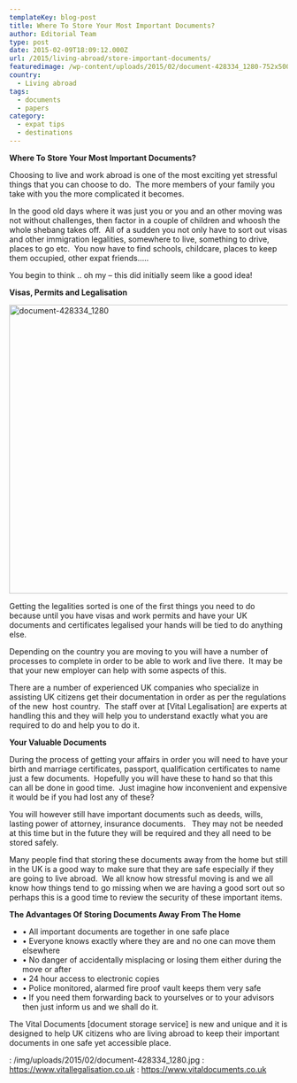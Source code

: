 ```yaml
---
templateKey: blog-post
title: Where To Store Your Most Important Documents?
author: Editorial Team
type: post
date: 2015-02-09T18:09:12.000Z
url: /2015/living-abroad/store-important-documents/
featuredimage: /wp-content/uploads/2015/02/document-428334_1280-752x500.jpg
country:
  - Living abroad
tags:
  - documents
  - papers
category:
  - expat tips
  - destinations
---
```


**Where To Store Your Most Important Documents?**

Choosing to live and work abroad is one of the most exciting yet stressful things that you can choose to do.  The more members of your family you take with you the more complicated it becomes.

In the good old days where it was just you or you and an other moving was not without challenges, then factor in a couple of children and whoosh the whole shebang takes off.  <!--more-->All of a sudden you not only have to sort out visas and other immigration legalities, somewhere to live, something to drive, places to go etc.  You now have to find schools, childcare, places to keep them occupied, other expat friends…..

You begin to think .. oh my – this did initially seem like a good idea!

**Visas, Permits and Legalisation**

<img src="/img/uploads/2015/02/document-428334_1280-1024x681.jpg" alt="document-428334_1280" width="785" height="522" srcset="/img/uploads/2015/02/document-428334_1280-1024x681.jpg 1024w, /img/uploads/2015/02/document-428334_1280-300x199.jpg 300w, /img/uploads/2015/02/document-428334_1280-768x511.jpg 768w, /img/uploads/2015/02/document-428334_1280-752x500.jpg 752w, /img/uploads/2015/02/document-428334_1280.jpg 1280w" sizes="(max-width: 785px) 100vw, 785px" />

Getting the legalities sorted is one of the first things you need to do because until you have visas and work permits and have your UK documents and certificates legalised your hands will be tied to do anything else.

Depending on the country you are moving to you will have a number of processes to complete in order to be able to work and live there.  It may be that your new employer can help with some aspects of this.

There are a number of experienced UK companies who specialize in assisting UK citizens get their documentation in order as per the regulations of the new  host country.  The staff over at [Vital Legalisation] are experts at handling this and they will help you to understand exactly what you are required to do and help you to do it.

**Your Valuable Documents**

During the process of getting your affairs in order you will need to have your birth and marriage certificates, passport, qualification certificates to name just a few documents.  Hopefully you will have these to hand so that this can all be done in good time.  Just imagine how inconvenient and expensive it would be if you had lost any of these?

You will however still have important documents such as deeds, wills, lasting power of attorney, insurance documents.   They may not be needed at this time but in the future they will be required and they all need to be stored safely.

Many people find that storing these documents away from the home but still in the UK is a good way to make sure that they are safe especially if they are going to live abroad.  We all know how stressful moving is and we all know how things tend to go missing when we are having a good sort out so perhaps this is a good time to review the security of these important items.

**The Advantages Of Storing Documents Away From The Home**

- • All important documents are together in one safe place
- • Everyone knows exactly where they are and no one can move them elsewhere
- • No danger of accidentally misplacing or losing them either during the move or after
- • 24 hour access to electronic copies
- • Police monitored, alarmed fire proof vault keeps them very safe
- • If you need them forwarding back to yourselves or to your advisors then just inform us and we shall do it.

The Vital Documents [document storage service] is new and unique and it is designed to help UK citizens who are living abroad to keep their important documents in one safe yet accessible place.

: /img/uploads/2015/02/document-428334_1280.jpg
: https://www.vitallegalisation.co.uk
: https://www.vitaldocuments.co.uk
